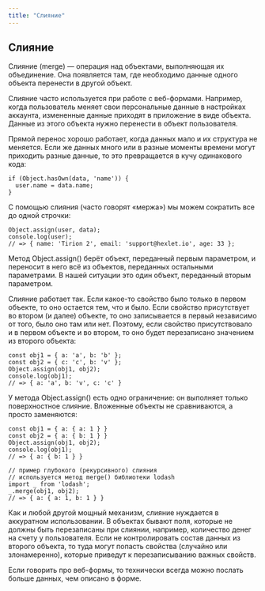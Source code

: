 ```yaml
---
title: "Слияние"
---
```


## Слияние

Слияние (merge) — операция над объектами, выполняющая их объединение. Она появляется там, где необходимо данные одного объекта перенести в другой объект.

Слияние часто используется при работе с веб-формами. Например, когда пользователь меняет свои персональные данные в настройках аккаунта, измененные данные приходят в приложение в виде объекта. Данные из этого объекта нужно перенести в объект пользователя. 

Прямой перенос хорошо работает, когда данных мало и их структура не меняется. Если же данных много или в разные моменты времени могут приходить разные данные, то это превращается в кучу одинакового кода:

```
if (Object.hasOwn(data, 'name')) {
  user.name = data.name;
}
```

С помощью слияния (часто говорят «мержа») мы можем сократить все до одной строчки:

```
Object.assign(user, data);
console.log(user);
// => { name: 'Tirion 2', email: 'support@hexlet.io', age: 33 };
```

Метод Object.assign() берёт объект, переданный первым параметром, и переносит в него всё из объектов, переданных остальными параметрами. В нашей ситуации это один объект, переданный вторым параметром.

Слияние работает так. Если какое-то свойство было только в первом объекте, то оно остается тем, что и было. Если свойство присутствует во втором (и далее) объекте, то оно записывается в первый независимо от того, было оно там или нет. Поэтому, если свойство присутствовало и в первом объекте и во втором, то оно будет перезаписано значением из второго объекта:

```
const obj1 = { a: 'a', b: 'b' };
const obj2 = { c: 'c', b: 'v' };
Object.assign(obj1, obj2);
console.log(obj1);
// => { a: 'a', b: 'v', c: 'c' }
```

У метода Object.assign() есть одно ограничение: он выполняет только поверхностное слияние. Вложенные объекты не сравниваются, а просто заменяются:

```
const obj1 = { a: { a: 1 } }
const obj2 = { a: { b: 1 } }
Object.assign(obj1, obj2);
console.log(obj1);
// => { a: { b: 1 } }

// пример глубокого (рекурсивного) слияния
// используется метод merge() библиотеки lodash
import _ from 'lodash';
_.merge(obj1, obj2);
// => { a: { a: 1, b: 1 } }
```

Как и любой другой мощный механизм, слияние нуждается в аккуратном использовании. В объектах бывают поля, которые не должны быть перезаписаны при слиянии, например, количество денег на счету у пользователя. Если не контролировать состав данных из второго объекта, то туда могут попасть свойства (случайно или злонамеренно), которые приведут к перезаписыванию важных свойств.

Если говорить про веб-формы, то технически всегда можно послать больше данных, чем описано в форме.